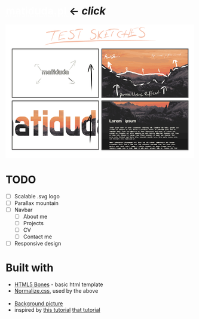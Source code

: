 <h1>
    <a href="https://www.matiduda.pl/" style="color: white; text-decoration: underline;text-decoration-style: dotted;">matiduda.pl
    </a>
    &larr; <i>click</i>
</h1>


![simple sketch of the project](img/matiduda_sketch.png)

TODO
====

- [ ] Scalable .svg logo
- [ ] Parallax mountain
- [ ] Navbar
    - [ ] About me
    - [ ] Projects
    - [ ] CV
    - [ ] Contact me
- [ ] Responsive design

Built with
====

- [HTML5 Bones](https://github.com/iandevlin/html5bones) - basic html template
- [Normalize.css](http://necolas.github.com/normalize.css/), used by the above
<br><br>
- [Background picture](https://unsplash.com/@kilarov345)
- inspired by [this tutorial](https://www.youtube.com/watch?v=htrE84htqhM) [that tutorial](https://www.youtube.com/watch?v=Nt70Ld0dJCM)
